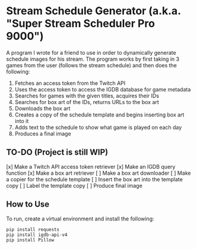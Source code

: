 # Stream Schedule Generator (a.k.a. "Super Stream Scheduler Pro 9000")
A program I wrote for a friend to use in order to dynamically generate schedule images for his stream.
The program works by first taking in 3 games from the user (follows the stream schedule) and then does the following:
1. Fetches an access token from the Twitch API
2. Uses the access token to access the IGDB database for game metadata
3. Searches for games with the given titles, acquires their IDs
4. Searches for box art of the IDs, returns URLs to the box art
5. Downloads the box art
6. Creates a copy of the schedule template and begins inserting box art into it
7. Adds text to the schedule to show what game is played on each day
8. Produces a final image

## TO-DO (Project is still WIP)
[x] Make a Twitch API access token retriever
[x] Make an IGDB query function
[x] Make a box art retriever
[ ] Make a box art downloader
[ ] Make a copier for the schedule template
[ ] Insert the box art into the template copy
[ ] Label the template copy
[ ] Produce final image

## How to Use
To run, create a virtual environment and install the following:
```
pip install requests
pip install igdb-api-v4
pip install Pillow
```